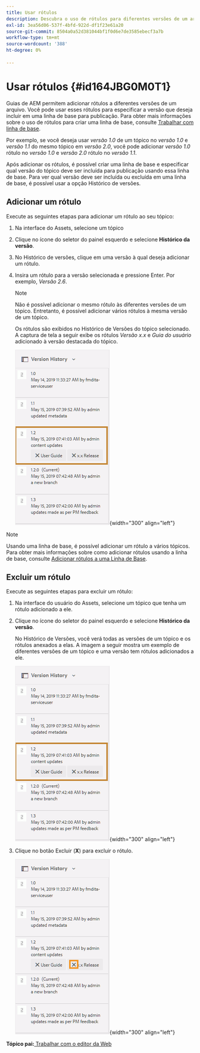 ```yaml
---
title: Usar rótulos
description: Descubra o uso de rótulos para diferentes versões de um arquivo nos Guias do AEM. Saiba como adicionar ou excluir um rótulo a uma versão de um tópico.
exl-id: 3ea56d06-537f-4bfd-922d-df1f23e61a20
source-git-commit: 8504a0a52d381044bf1f0d6e7de3585ebecf3a7b
workflow-type: tm+mt
source-wordcount: '388'
ht-degree: 0%

---
```


# Usar rótulos {#id164JBG0M0T1}

Guias de AEM permitem adicionar rótulos a diferentes versões de um arquivo. Você pode usar esses rótulos para especificar a versão que deseja incluir em uma linha de base para publicação. Para obter mais informações sobre o uso de rótulos para criar uma linha de base, consulte [Trabalhar com linha de base](generate-output-use-baseline-for-publishing.md#).

Por exemplo, se você deseja usar *versão 1.0* de um tópico no *versão 1.0* e *versão 1.1* do mesmo tópico em *versão 2.0*, você pode adicionar *versão 1.0* rótulo no *versão 1.0* e *versão 2.0* rótulo no *versão 1.1*.

Após adicionar os rótulos, é possível criar uma linha de base e especificar qual versão do tópico deve ser incluída para publicação usando essa linha de base. Para ver qual versão deve ser incluída ou excluída em uma linha de base, é possível usar a opção Histórico de versões.

## Adicionar um rótulo

Execute as seguintes etapas para adicionar um rótulo ao seu tópico:

1. Na interface do Assets, selecione um tópico
1. Clique no ícone do seletor do painel esquerdo e selecione **Histórico da versão**.
1. No Histórico de versões, clique em uma versão à qual deseja adicionar um rótulo.

1. Insira um rótulo para a versão selecionada e pressione Enter. Por exemplo, *Versão 2.6*.

   >[!NOTE]
   >
   > Não é possível adicionar o mesmo rótulo às diferentes versões de um tópico. Entretanto, é possível adicionar vários rótulos à mesma versão de um tópico.

   Os rótulos são exibidos no Histórico de Versões do tópico selecionado. A captura de tela a seguir exibe os rótulos *Versão x.x* e *Guia do usuário* adicionado à versão destacada do tópico.

   ![](images/labels.png){width="300" align="left"}

>[!NOTE]
>
> Usando uma linha de base, é possível adicionar um rótulo a vários tópicos. Para obter mais informações sobre como adicionar rótulos usando a linha de base, consulte [Adicionar rótulos a uma Linha de Base](generate-output-use-baseline-for-publishing.md#id184KD0T305Z).

## Excluir um rótulo

Execute as seguintes etapas para excluir um rótulo:

1. Na interface do usuário do Assets, selecione um tópico que tenha um rótulo adicionado a ele.
1. Clique no ícone do seletor do painel esquerdo e selecione **Histórico da versão**.

   No Histórico de Versões, você verá todas as versões de um tópico e os rótulos anexados a elas. A imagem a seguir mostra um exemplo de diferentes versões de um tópico e uma versão tem rótulos adicionados a ele.

   ![](images/labels.png){width="300" align="left"}

1. Clique no botão Excluir \(**X**\) para excluir o rótulo.

   ![](images/delete-labels.png){width="300" align="left"}


**Tópico pai:**[ Trabalhar com o editor da Web](web-editor.md)
